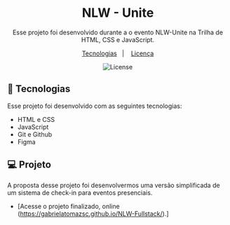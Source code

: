 <h1 align="center"> NLW - Unite</h1>

<p align="center">
Esse projeto foi desenvolvido durante a o evento NLW-Unite na Trilha de HTML, CSS e JavaScript.
</p>

<p align="center">
  <a href="#-tecnologias">Tecnologias</a>&nbsp;&nbsp;&nbsp;|&nbsp;&nbsp;&nbsp;
  <a href="#memo-licença">Licença</a>
</p>

<p align="center">
  <img alt="License" src="https://img.shields.io/static/v1?label=license&message=MIT&color=49AA26&labelColor=000000">
</p>

## 🚀 Tecnologias

Esse projeto foi desenvolvido com as seguintes tecnologias:

- HTML e CSS
- JavaScript
- Git e Github
- Figma

## 💻 Projeto
A proposta desse projeto foi desenvolvermos uma versão simplificada de um sistema de check-in para eventos presenciais.

- [Acesse o projeto finalizado, online (https://gabrielatomazsc.github.io/NLW-Fullstack/).]

